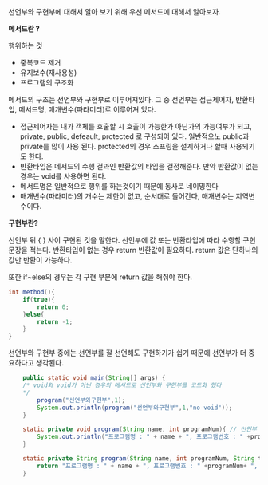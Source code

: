 선언부와 구현부에 대해서 알아 보기 위해 우선 메서드에 대해서 알아보자.

**메서드란 ?** 

  행위하는 것

- 중복코드 제거
- 유지보수(재사용성)
- 프로그램의 구조화

메서드의 구조는 선언부와 구현부로 이루어져있다. 그 중 선언부는 접근제어자, 반환타입, 메서드명, 매개변수(파라미터)로 이루어져 있다. 

- 접근제어자는 내가 객체를 호출할 시 호출이 가능한가 아닌가의 가능여부가 되고, private, public, defeault, protected 로 구성되어 있다. 일반적으노 public과 private를 많이 사용 된다. protected의 경우 스프링을 설계하거나 할때 사용되기도 한다.
- 반환타입은 메서드의 수행 결과인 반환값의 타입을 결정해준다. 만약 반환값이 없는 경우는 void를 사용하면 된다.
- 메서드명은 일반적으로 행위를 하는것이기 때문에 동사로 네이밍한다
- 매개변수(파라미터)의 개수는 제한이 없고, 순서대로 들어간다, 매개변수는 지역변수이다.

**구현부란?**

선언부 뒤 { } 사이 구현된 것을 말한다. 선언부에 값 또는 반환타입에 따라 수행할 구현 문장을 적는다. 반환타입이 없는 경우 return 반환값이 필요하다. return 값은 단하나의 값만 반환이 가능하다.

 또한 if~else의 경우는 각 구현 부분에 return 값을 해줘야 한다. 

```java
int method(){
	if(true){
		return 0;
	}else{
		return -1;
	}
}
```

선언부와 구현부 중에는 선언부를 잘 선언해도 구현하기가 쉽기 때문에 선언부가 더 중요하다고 생각된다. 

```java
    public static void main(String[] args) {
    /* void와 void가 아닌 경우의 메서드로 선언부와 구현부를 코드화 했다
    */
        program("선언부와구현부",1); 
        System.out.println(program("선언부와구현부",1,"no void"));
    }

    static private void program(String name, int programNum){ // 선언부
        System.out.println("프로그램명 : " + name + ", 프로그램번호 : " +programNum); // 구현부
    }

    static private String program(String name, int programNum, String type) { // 선언부
        return "프로그램명 : " + name + ", 프로그램번호 : " +programNum+ ", 타입 : " + type; // 구현부
    }
```
